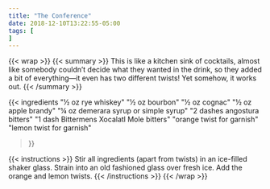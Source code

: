 ```yaml
---
title: "The Conference"
date: 2018-12-10T13:22:55-05:00
tags: [
]
---
```

{{< wrap >}}
{{< summary >}}
This is like a kitchen sink of cocktails, almost like somebody couldn’t decide what they wanted in the drink, so they added a bit of everything—it even has two different twists! Yet somehow, it works out.
{{< /summary >}}


{{< ingredients
  "½ oz rye whiskey"
  "½ oz bourbon"
  "½ oz cognac"
  "½ oz apple brandy"
  "¼ oz demerara syrup or simple syrup"
  "2 dashes angostura bitters"
  "1 dash Bittermens Xocalatl Mole bitters"
  "orange twist for garnish"
  "lemon twist for garnish"
>}}


{{< instructions >}}
Stir all ingredients (apart from twists) in an ice-filled shaker glass. Strain into an old fashioned glass over fresh ice. Add the orange and lemon twists.
{{< /instructions >}}
{{< /wrap >}}
